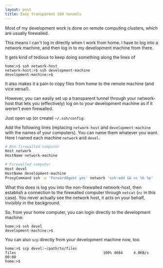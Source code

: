 ```yaml
---                                                                             
layout: post
title: Easy transparent SSH tunnels 
---
```


Most of my development work is done on remote computing clusters, which are usually firewalled. 

This means I can't log in directly when I work from home. I have to log into a network machine, and then log in to my development machine from there.

It gets kind of tedious to keep doing something along the lines of 

~~~
home:>$ ssh network-host
network-host:>$ ssh development-machine
development-machine:>$
~~~
It also makes it a pain to copy files from home to the remote machine (and vice versa!).

However, you can easily set up a transparent tunnel through your network-host that lets you (effectively) log on to your development machine as if it weren't even firewalled.

Just open up (or create) `~/.ssh/config`:

Add the following lines (replacing `network-host` and `development-machine` with the names of your computers). You can name them whatever you want. Here I named each machine `network` and `devel`.


~~~bash
# Non-firewalled computer
Host network 
HostName network-machine

# Firewalled computer
Host devel
HostName development-machine 
ProxyCommand ssh -o 'ForwardAgent yes' network 'ssh-add && nc %h %p'

~~~

What this does is log you into the non-firewalled network-host, then establish a connection to the firewalled computer through `netcat` (`nc` in this case). You never actually see the network host, it acts on your behalf, invisibly in the background.

So, from your home computer, you can login directly to the development machine:

~~~
home:>$ ssh devel 
development-machine:>$
~~~

You can also `scp` directly from your development machine now, too.

~~~
home:>$ scp devel:~/path/to/files
files                                        100% 4084     4.0KB/s   00:00 
home:>$
~~~


